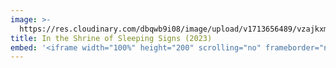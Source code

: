 ```yaml
---
image: >-
  https://res.cloudinary.com/dbqwb9i08/image/upload/v1713656489/vzajkxmtvww2ckip3hfl.jpg
title: In the Shrine of Sleeping Signs (2023)
embed: '<iframe width="100%" height="200" scrolling="no" frameborder="no" allow="autoplay" src="https://w.soundcloud.com/player/?url=https%3A//api.soundcloud.com/tracks/1693452102&color=%23ff5500&auto_play=false&hide_related=false&show_comments=true&show_user=true&show_reposts=false&show_teaser=true&visual=true"></iframe>'
---
```

